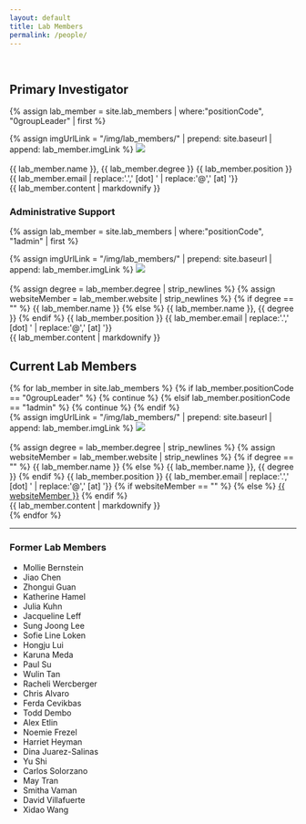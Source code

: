 ```yaml
---
layout: default
title: Lab Members
permalink: /people/
---
```

<br>

## Primary Investigator

{% assign lab_member = site.lab_members | where:"positionCode", "0groupLeader"  | first %}

<div class="labMembersContainerTop labMembersContainer">
  <div>
    {% assign imgUrlLink = "/img/lab_members/" | prepend: site.baseurl | append: lab_member.imgLink %}
    <a href="{{ imgUrlLink }}" target="_blank"><img class="labMembers" src="{{ imgUrlLink }}" /></a>
  </div>
    <br>
  <div>
    <span class="labMemberName">{{ lab_member.name }}, {{ lab_member.degree }}</span>
    <span class="labMemberPosition">{{ lab_member.position }}</span>
    <span class="labMemberEmail">{{ lab_member.email | replace:'.',' [dot] ' | replace:'@',' [at] '}}</span>
    <div class="labMemberContent">{{ lab_member.content | markdownify }}</div>
  </div>
</div>

### Administrative Support
{% assign lab_member = site.lab_members | where:"positionCode", "1admin"  | first %}

<div class="labMembersContainerTop labMembersContainer">
  <div>
    {% assign imgUrlLink = "/img/lab_members/" | prepend: site.baseurl | append: lab_member.imgLink %}
    <a href="{{ imgUrlLink }}" target="_blank"><img class="labMembers" src="{{ imgUrlLink }}" /></a>
  </div>
    <br>
  <div>
    {% assign degree = lab_member.degree | strip_newlines %}
    {% assign websiteMember = lab_member.website | strip_newlines %}
    {% if degree == "" %}
      <span class="labMemberName">{{ lab_member.name }}</span>
    {% else %}
      <span class="labMemberName">{{ lab_member.name }}, {{ degree }}</span>
    {% endif %}
    <span class="labMemberPosition">{{ lab_member.position }}</span>
    <span class="labMemberEmail">{{ lab_member.email | replace:'.',' [dot] ' | replace:'@',' [at] '}}</span>
    <div class="labMemberContent">{{ lab_member.content | markdownify }}</div>
  </div>
</div>

## Current Lab Members
<div class="grid-container">
{% for lab_member in site.lab_members %}
  {% if lab_member.positionCode == "0groupLeader" %}
    {% continue %}
  {% elsif lab_member.positionCode == "1admin" %}
    {% continue %}
  {% endif %}
  <div class="labMembersContainer">
  	<div>
      {% assign imgUrlLink = "/img/lab_members/" | prepend: site.baseurl | append: lab_member.imgLink %}
  		<a href="{{ imgUrlLink }}" target="_blank"><img class="labMembers" src="{{ imgUrlLink }}" /></a>
  	</div>
    <br>
  	<div>
      {% assign degree = lab_member.degree | strip_newlines %}
      {% assign websiteMember = lab_member.website | strip_newlines %}
      {% if degree == "" %}
  		  <span class="labMemberName">{{ lab_member.name }}</span>
      {% else %}
        <span class="labMemberName">{{ lab_member.name }}, {{ degree }}</span>
      {% endif %}
  		<span class="labMemberPosition">{{ lab_member.position }}</span>
      <span class="labMemberEmail">{{ lab_member.email | replace:'.',' [dot] ' | replace:'@',' [at] '}}</span>
      {% if websiteMember == "" %}
        <!-- <span class="labMemberWebsite"><a href="{{ websiteMember }}" target="_blank"></a></span> -->
      {% else %}
        <span class="labMemberWebsite"><a href="{{ websiteMember }}" target="_blank">{{ websiteMember }}</a></span>
      {% endif %}
  		<div class="labMemberContent">{{ lab_member.content | markdownify }}</div>
  	</div>
  </div>
{% endfor %}
</div>
<hr>

### Former Lab Members
* Mollie Bernstein
* Jiao Chen
* Zhongui Guan
* Katherine Hamel
* Julia Kuhn
* Jacqueline Leff
* Sung Joong Lee
* Sofie Line Loken
* Hongju Lui
* Karuna Meda
* Paul Su
* Wulin Tan
* Racheli Wercberger
* Chris Alvaro
* Ferda Cevikbas
* Todd Dembo
* Alex Etlin
* Noemie Frezel
* Harriet Heyman
* Dina Juarez-Salinas
* Yu Shi
* Carlos Solorzano
* May Tran
* Smitha Vaman
* David Villafuerte
* Xidao Wang